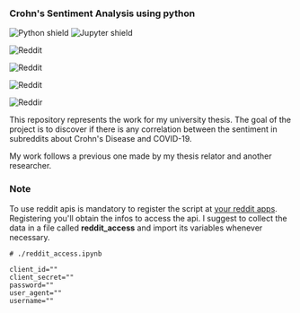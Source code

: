 ### Crohn's Sentiment Analysis using python

![Python shield](https://img.shields.io/badge/-Python-yellow?logo=Python)
![Jupyter shield](https://img.shields.io/badge/-Jupyter-white?logo=Jupyter)


![Reddit](https://img.shields.io/reddit/subreddit-subscribers/CrohnsDisease?style=social)


![Reddit](https://img.shields.io/reddit/subreddit-subscribers/ibd?style=social)


![Reddit](https://img.shields.io/reddit/subreddit-subscribers/IBS?style=social)


![Reddir](https://img.shields.io/reddit/subreddit-subscribers/UlcerativeColitis?style=social)



This repository represents the work for my university thesis.
The goal of the project is to discover if there is any correlation between the sentiment in subreddits about Crohn's Disease and COVID-19.

My work follows a previous one made by my thesis relator and another researcher.

### Note

To use reddit apis is mandatory to register the script at [your reddit apps](https://reddit.com/prefs/apps). Registering you'll obtain the infos to access the api.
I suggest to collect the data in a file called **reddit_access** and import its variables whenever necessary.


```
# ./reddit_access.ipynb

client_id=""
client_secret=""
password=""
user_agent=""
username=""
```
